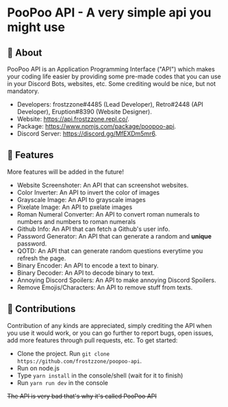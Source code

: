 # PooPoo API - A very simple api you might use

## 🚩 About
PooPoo API is an Application Programming Interface ("API") which makes your coding life easier by providing some pre-made codes that you can use in your Discord Bots, websites, etc. Some crediting would be nice, but not mandatory.
* Developers: frostzzone#4485 (Lead Developer), Retro#2448 (API Developer), Eruption#8390 (Website Designer).
* Website: https://api.frostzzone.repl.co/.
* Package: https://www.npmjs.com/package/poopoo-api.
* Discord Server: https://discord.gg/MfEXDm5mr6.

## 🔎 Features
More features will be added in the future!
* Website Screenshoter: An API that can screenshot websites.
* Color Inverter: An API to invert the color of images
* Grayscale Image: An API to grayscale images
* Pixelate Image: An API to pxelate images
* Roman Numeral Converter: An API to convert roman numerals to numbers and numbers to roman numerals
* Github Info: An API that can fetch a Github's user info.
* Password Generator: An API that can generate a random and **unique** password.
* QOTD: An API that can generate random questions everytime you refresh the page.
* Binary Encoder: An API to encode a text to binary.
* Binary Decoder: An API to decode binary to text.
* Annoying Discord Spoilers: An API to make annoying Discord Spoilers.
* Remove Emojis/Characters: An API to remove stuff from texts.

## 🔨 Contributions
Contribution of any kinds are appreciated, simply crediting the API when you use it would work, or you can go further to report bugs, open issues, add more features through pull requests, etc. To get started:
<!-- Changed setup instructions -->
* Clone the project. Run `git clone https://github.com/frostzzone/poopoo-api`.
* Run on node.js
* Type `yarn install` in the console/shell (wait for it to finish)
* Run `yarn run dev` in the console

~~The API is very bad that's why it's called PooPoo API~~